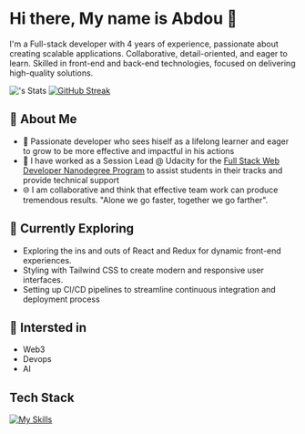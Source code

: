 # Hi there, My name is Abdou 👋

I'm a Full-stack developer with 4 years of experience, passionate about creating scalable applications. 
Collaborative, detail-oriented, and eager to learn. 
Skilled in front-end and back-end technologies, focused on delivering high-quality solutions.

![<username>'s Stats](https://github-readme-stats.vercel.app/api?username=abduRahman49&theme=vue-dark&show_icons=true&hide_border=true&count_private=true)
[![GitHub Streak](https://github-readme-streak-stats.herokuapp.com/?user=abduRahman49)](https://git.io/streak-stats)

## 🚀 About Me
- 📕 Passionate developer who sees hiself as a lifelong learner and eager to grow to be more effective and impactful in his actions
- 🎯 I have worked as a Session Lead @ Udacity for the [Full Stack Web Developer Nanodegree Program](https://www.udacity.com/course/full-stack-web-developer-nanodegree--nd0044) to assist students in their tracks and provide technical support
- 🌐 I am collaborative and think that effective team work can produce tremendous results. "Alone we go faster, together we go farther".

## 🔭 Currently Exploring
- Exploring the ins and outs of React and Redux for dynamic front-end experiences.
- Styling with Tailwind CSS to create modern and responsive user interfaces.
- Setting up CI/CD pipelines to streamline continuous integration and deployment process

## 🌱 Intersted in
- Web3
- Devops
- AI

## Tech Stack
[![My Skills](https://skillicons.dev/icons?i=py,django,flask,js,react,redis,postgres,docker,git)](https://skillicons.dev)

